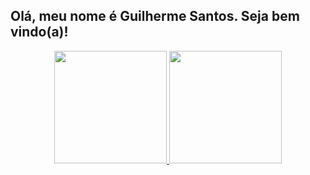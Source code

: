 ## Olá, meu nome é Guilherme Santos. Seja bem vindo(a)!

<div align="center">
  <a href="https://github.com/guisaoliv">
  <img height="180em" src="https://github-readme-stats.vercel.app/api?username=guisaoliv&show_icons=true&theme=dracula&include_all_commits=true&count_private=true"/>
  <img height="180em" src="https://github-readme-stats.vercel.app/api/top-langs/?username=guisaoliv&layout=compact&langs_count=7&theme=dark"/>
</div>
